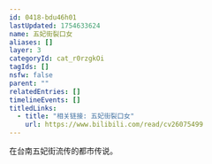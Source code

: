 ```yaml
---
id: 0418-bdu46h01
lastUpdated: 1754633624
name: 五妃街裂口女
aliases: []
layer: 3
categoryId: cat_r0rzgkOi
tagIds: []
nsfw: false
parent: ""
relatedEntries: []
timelineEvents: []
titledLinks:
  - title: "相关链接: 五妃街裂口女"
    url: https://www.bilibili.com/read/cv26075499
---
```


在台南五妃街流传的都市传说。